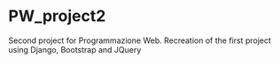 # PW_project2
Second project for Programmazione Web. Recreation of the first project using Django, Bootstrap and JQuery
